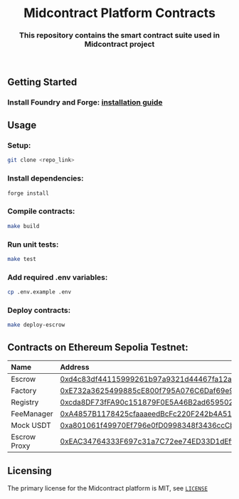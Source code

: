 # <h1 align="center"> Midcontract Platform Contracts </h1>

<h3 align="center"> This repository contains the smart contract suite used in Midcontract project </h3>
<br>

## Getting Started

### Install Foundry and Forge: [installation guide](https://book.getfoundry.sh/getting-started/installation)

## Usage

### Setup:
```bash
git clone <repo_link>
```
### Install dependencies:
```bash
forge install
```

### Compile contracts:
```bash
make build
```
### Run unit tests:
```bash
make test
```
### Add required .env variables:
```bash
cp .env.example .env
```
### Deploy contracts:
```bash
make deploy-escrow
```

## Contracts on Ethereum Sepolia Testnet:
| Name | Address |
| :--- | :--- |
| Escrow | [0xd4c83df44115999261b97a9321d44467fa12a94e](https://sepolia.etherscan.io/address/0xd4c83df44115999261b97a9321d44467fa12a94e) |
| Factory | [0xE732a3625499885cE800f795A076C6Daf69e9E3d](https://sepolia.etherscan.io/address/0xe732a3625499885ce800f795a076c6daf69e9e3d) |
| Registry | [0xcda8DF73fFA90c151879F0E5A46B2ad659502C73](https://sepolia.etherscan.io/address/0xcda8df73ffa90c151879f0e5a46b2ad659502c73) |
| FeeManager | [0xA4857B1178425cfaaaeedBcFc220F242b4A518fA](https://sepolia.etherscan.io/address/0xa4857b1178425cfaaaeedbcfc220f242b4a518fa) |
| Mock USDT | [0xa801061f49970Ef796e0fD0998348f3436ccCb1d](https://sepolia.etherscan.io/address/0xa801061f49970Ef796e0fD0998348f3436ccCb1d) |
| Escrow Proxy | [0xEAC34764333F697c31a7C72ee74ED33D1dEfff0d](https://sepolia.etherscan.io/address/0xeac34764333f697c31a7c72ee74ed33d1defff0d) |


## Licensing
The primary license for the Midcontract platform is MIT, see [`LICENSE`](LICENSE)
